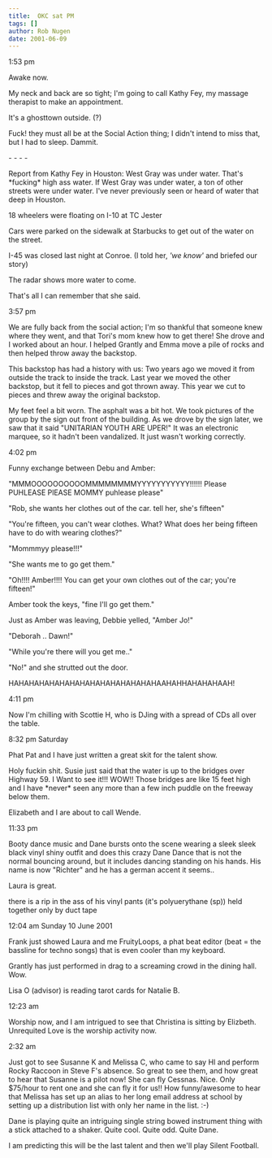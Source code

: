 ```yaml
---
title:  OKC sat PM
tags: []
author: Rob Nugen
date: 2001-06-09
---
```


<p class=date>1:53 pm</p>

<p>Awake now.</p>

<p>My neck and back are so tight; I'm going to call Kathy Fey, my
massage therapist to make an appointment.</p>

<p>It's a ghosttown outside. (?)</p>

<p>Fuck!  they must all be at the Social Action thing;
I didn't intend to miss that, but I had to sleep. 
Dammit.</p>

<p>- - - -</p>

<p>Report from Kathy Fey in Houston:  West Gray was
under water.  That's *fucking* high ass water.  If
West Gray was under water, a ton of other streets were
under water.  I've never previously seen or heard of
water that deep in Houston.</p>

<p>18 wheelers were floating on I-10 at TC Jester</p>

<p>Cars were parked on the sidewalk at Starbucks to
get out of the water on the street.</p>

<p>I-45 was closed last night at Conroe.  (I told her, <em>'we
know'</em> and briefed our story)</p>

<p>The radar shows more water to come.</p>

<p>That's all I can remember that she said.</p>

<p class=date>3:57 pm</p>

<p>We are fully back from the social action; I'm so thankful that
someone knew where they went, and that Tori's mom knew how to get
there!  She drove and I worked about an hour. I helped Grantly and
Emma move a pile of rocks and then helped throw away the
backstop.</p>

<p>This backstop has had a history with us: Two years ago we moved it
from outside the track to inside the track.  Last year we moved the
other backstop, but it fell to pieces and got thrown away.  This year
we cut to pieces and threw away the original backstop.</p>

<p>My feet feel a bit worn.  The asphalt was a bit hot.  We took
pictures of the group by the sign out front of the building.  As we
drove by the sign later, we saw that it said "UNITARIAN YOUTH ARE
UPER!"  It was an electronic marquee, so it hadn't been vandalized.
It just wasn't working correctly.</p>

<p class=date>4:02 pm</p>

<p>Funny exchange between Debu and Amber:</p>

<p>"MMMOOOOOOOOOOMMMMMMMMYYYYYYYYYYY!!!!!!   Please
PUHLEASE  PlEASE MOMMY puhlease please"</p>

<p>"Rob, she wants her clothes out of the car.  tell
her, she's fifteen"</p>

<p>"You're fifteen, you can't wear clothes.  What?  What does her
being fifteen have to do with wearing clothes?"</p>

<p>"Mommmyy please!!!"</p>

<p>"She wants me to go get them."</p>

<p>"Oh!!!!  Amber!!!!  You can get your own clothes
out of the car; you're fifteen!"</p>

<p>Amber took the keys, "fine I'll go get them."</p>

<p>Just as Amber was leaving, Debbie yelled, "Amber Jo!"</p>

<p>"Deborah .. Dawn!"</p>

<p>"While you're there will you get me.."</p>

<p>"No!" and she strutted out the door.</p>

<p>HAHAHAHAHAHAHAHAHAHAHAHAHAHAHAAHAHHAHAHAHAAH!</p>

<p class=date>4:11 pm</p>

<p>Now I'm chilling with Scottie H, who is DJing with
a spread of CDs all over the table.</p>

<p class=date>8:32 pm Saturday</p>

<p>Phat Pat and I have just written a great skit for
the talent show.</p>

<p>Holy  fuckin shit.  Susie just said that the water
is up to the  bridges over Highway 59.  I Want to see
it!!!  WOW!!  Those bridges are like 15 feet high and
I have *never* seen any more than a few inch puddle on
the freeway below them.</p>

<p>Elizabeth and I are about to call Wende.</p>

<p class=date>11:33 pm</p>

<p>Booty dance music and Dane bursts onto the scene wearing a sleek
sleek black vinyl shiny outfit and does this crazy Dane Dance that is
not the normal bouncing around, but it includes dancing standing on
his hands.  His name is now "Richter" and he has a german accent it
seems..</p>

<p>Laura is great.</p>

<p>there is a rip in the ass of his vinyl pants (it's
polyuerythane (sp)) held together only by duct tape</p>

<p class=date>12:04 am Sunday 10 June 2001</p>

<p>Frank just showed Laura and me FruityLoops, a phat
beat editor (beat = the bassline for techno songs)
that is even cooler than my keyboard.</p>

<p>Grantly has just performed in drag to a screaming
crowd in the dining hall.  Wow.</p>

<p>Lisa O (advisor) is reading tarot cards for Natalie B.</p>

<p class=date>12:23 am</p>

<p>Worship now, and I am intrigued to see that Christina is sitting by
Elizbeth.  Unrequited Love is the worship activity now.</p>

<p class=date>2:32 am</p>

<p>Just got to see Susanne K and Melissa C, who came to say HI and
perform Rocky Raccoon in Steve F's absence.  So great to see them, and
how great to hear that Susanne is a pilot now!  She can fly Cessnas.
Nice.  Only $75/hour to rent one and she can fly it for us!!  How
funny/awesome to hear that Melissa has set up an alias to her long
email address at school by setting up a distribution list with only
her name in the list.  :-)</p>

<p>Dane is playing quite an intriguing single string bowed instrument
thing with a stick attached to a shaker.  Quite cool.  Quite odd.
Quite Dane.</p>

<p>I am predicting this will be the last talent and then we'll play
Silent Football.</p>

